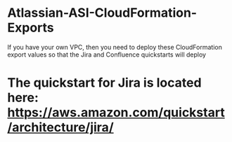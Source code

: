 # Atlassian-ASI-CloudFormation-Exports
If you have your own VPC, then you need to deploy these CloudFormation export values so that the Jira and Confluence quickstarts will deploy

# The quickstart for Jira is located here: https://aws.amazon.com/quickstart/architecture/jira/
